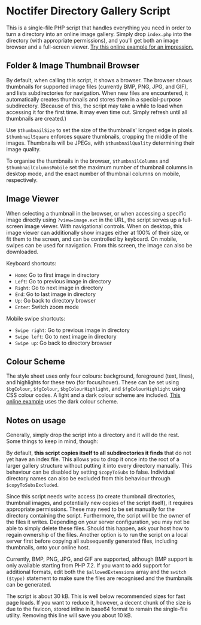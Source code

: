 # Noctifer Directory Gallery Script
This is a single-file PHP script that handles everything you need in order to turn a directory into an online image gallery. Simply drop `index.php` into the directory (with appropriate permissions), and you'll get both an image browser and a full-screen viewer. [Try this online example for an impression.](https://files.noctifer.net/2014_california/joshua%20tree)


## Folder & Image Thumbnail Browser
By default, when calling this script, it shows a browser. The browser shows thumbnails for supported image files (currently BMP, PNG, JPG, and GIF), and lists subdirectories for navigation. When new files are encountered, it automatically creates thumbnails and stores them in a special-purpose subdirectory. (Because of this, the script may take a while to load when accessing it for the first time. It may even time out. Simply refresh until all thumbnails are created.)

Use `$thumbnailSize` to set the size of the thumbnails' longest edge in pixels. `$thumbnailSquare` enforces square thumbnails, cropping the middle of the images. Thumbnails will be JPEGs, with `$thumbnailQuality` determining their image quality.

To organise the thumbnails in the browser, `$thumbnailColumns` and `$thumbnailColumnsMobile` set the maximum number of thumbnail columns in desktop mode, and the exact number of thumbnail columns on mobile, respectively. 


## Image Viewer
When selecting a thumbnail in the browser, or when accessing a specific image directly using `?view=image.ext` in the URL, the script serves up a full-screen image viewer. With navigational controls. When on desktop, this image viewer can additionally show images either at 100% of their size, or fit them to the screen, and can be controlled by keyboard. On mobile, swipes can be used for navigation. From this screen, the image can also be downloaded.

Keyboard shortcuts:
* `Home`: Go to first image in directory
* `Left`: Go to previous image in directory
* `Right`: Go to next image in directory
* `End`: Go to last image in directory
* `Up`: Go back to directory browser
* `Enter`: Switch zoom mode

Mobile swipe shortcuts:
* `Swipe right`: Go to previous image in directory
* `Swipe left`: Go to next image in directory
* `Swipe up`: Go back to directory browser


## Colour Scheme
The style sheet uses only four colours: background, foreground (text, lines), and highlights for these two (for focus/hover). These can be set using `$bgColour`, `$fgColour`, `$bgColourHighlight`, and `$fgColourHighlight` using CSS colour codes. A light and a dark colour scheme are included. [This online example](https://files.noctifer.net/2014_california) uses the dark colour scheme.


## Notes on usage
Generally, simply drop the script into a directory and it will do the rest. Some things to keep in mind, though:

By default, **this script copies itself to all subdirectories it finds** that do not yet have an index file. This allows you to drop it once into the root of a larger gallery structure without putting it into every directory manually. This behaviour can be disabled by setting `$copyToSubs` to false. Individual directory names can also be excluded from this behaviour through `$copyToSubsExcluded`.

Since this script needs write access (to create thumbnail directories, thumbnail images, and potentially new copies of the script itself), it requires appropriate permissions. These may need to be set manually for the directory containing the script. Furthermore, the script will be the owner of the files it writes. Depending on your server configuration, you may not be able to simply delete these files. Should this happen, ask your host how to regain ownership of the files. Another option is to run the script on a local server first before copying all subsequently generated files, including thumbnails, onto your online host.

Currently, BMP, PNG, JPG, and GIF are supported, although BMP support is only available starting from PHP 7.2. If you want to add support for additional formats, edit both the `$allowedExtensions` array and the `switch ($type)` statement to make sure the files are recognised and the thumbnails can be generated.

The script is about 30 kB. This is well below recommended sizes for fast page loads. If you want to reduce it, however, a decent chunk of the size is due to the favicon, stored inline in base64 format to remain the single-file utility. Removing this line will save you about 10 kB.